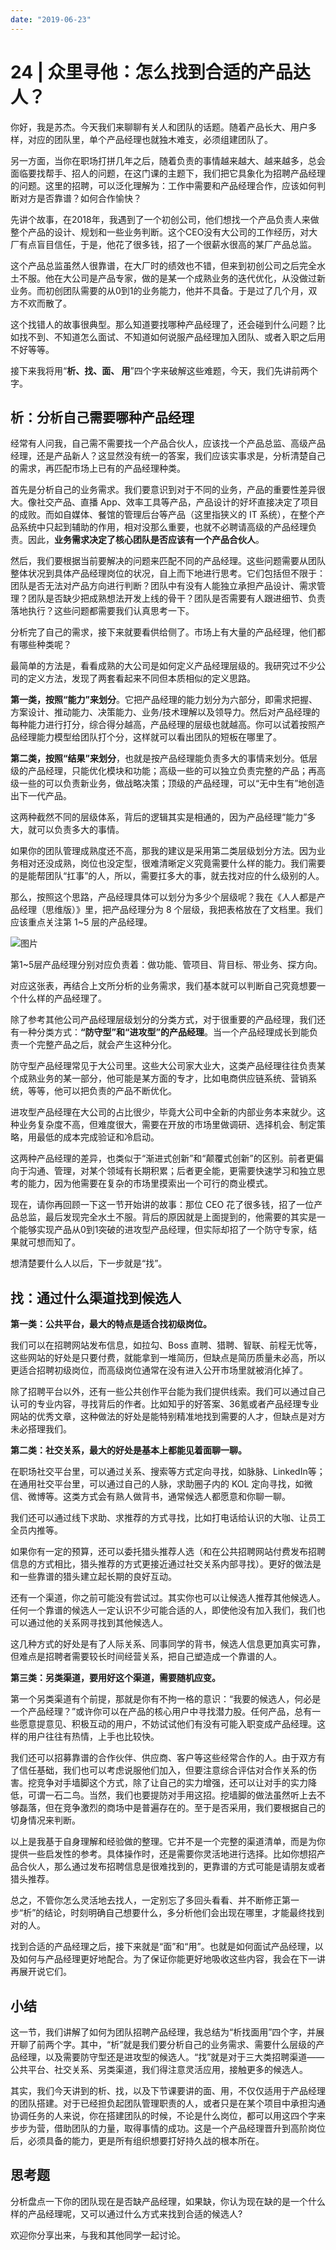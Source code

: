 ```yaml
---
date: "2019-06-23"
---  
```

      
# 24 | 众里寻他：怎么找到合适的产品达人？
你好，我是苏杰。今天我们来聊聊有关人和团队的话题。随着产品长大、用户多样，对应的团队里，单个产品经理也就独木难支，必须组建团队了。

另一方面，当你在职场打拼几年之后，随着负责的事情越来越大、越来越多，总会面临要找帮手、招人的问题，在这门课的主题下，我们把它具象化为招聘产品经理的问题。这里的招聘，可以泛化理解为：工作中需要和产品经理合作，应该如何判断对方是否靠谱？如何合作愉快？

先讲个故事，在2018年，我遇到了一个初创公司，他们想找一个产品负责人来做整个产品的设计、规划和一些业务判断。这个CEO没有大公司的工作经历，对大厂有点盲目信任，于是，他花了很多钱，招了一个很薪水很高的某厂产品总监。

这个产品总监虽然人很靠谱，在大厂时的绩效也不错，但来到初创公司之后完全水土不服。他在大公司是产品专家，做的是某一个成熟业务的迭代优化，从没做过新业务。而初创团队需要的从0到1的业务能力，他并不具备。于是过了几个月，双方不欢而散了。

这个找错人的故事很典型。那么知道要找哪种产品经理了，还会碰到什么问题？比如找不到、不知道怎么面试、不知道如何说服产品经理加入团队、或者入职之后用不好等等。

接下来我将用“**析、找、面、 用**”四个字来破解这些难题，今天，我们先讲前两个字。

<!-- [[[read_end]]] -->

## **析：分析自己需要哪种产品经理**

经常有人问我，自己需不需要找一个产品合伙人，应该找一个产品总监、高级产品经理，还是产品新人？这显然没有统一的答案，我们应该实事求是，分析清楚自己的需求，再匹配市场上已有的产品经理种类。

首先是分析自己的业务需求。我们要意识到对于不同的业务，产品的重要性差异很大。像社交产品、直播 App、效率工具等产品，产品设计的好坏直接决定了项目的成败。而如自媒体、餐馆的管理后台等产品（这里指狭义的 IT 系统），在整个产品系统中只起到辅助的作用，相对没那么重要，也就不必聘请高级的产品经理负责。因此，**业务需求决定了核心团队是否应该有一个产品合伙人**。

然后，我们要根据当前要解决的问题来匹配不同的产品经理。这些问题需要从团队整体状况到具体产品经理岗位的状况，自上而下地进行思考。它们包括但不限于：团队是否无法对产品方向进行判断？团队中有没有人能独立承担产品设计、需求管理？团队是否缺少把成熟想法开发上线的骨干？团队是否需要有人跟进细节、负责落地执行？这些问题都需要我们认真思考一下。

分析完了自己的需求，接下来就要看供给侧了。市场上有大量的产品经理，他们都有哪些种类呢？

最简单的方法是，看看成熟的大公司是如何定义产品经理层级的。我研究过不少公司的定义方法，发现了两套看起来不同但本质相似的定义思路。

**第一类，按照“能力”来划分**。它把产品经理的能力划分为六部分，即需求把握、方案设计、推动能力、决策能力、业务/技术理解以及领导力。然后对产品经理的每种能力进行打分，综合得分越高，产品经理的层级也就越高。你可以试着按照产品经理能力模型给团队打个分，这样就可以看出团队的短板在哪里了。

**第二类，按照“结果”来划分**，也就是按产品经理能负责多大的事情来划分。低层级的产品经理，只能优化模块和功能；高级一些的可以独立负责完整的产品；再高级一些的可以负责新业务，做战略决策；顶级的产品经理，可以“无中生有”地创造出下一代产品。

这两种截然不同的层级体系，背后的逻辑其实是相通的，因为产品经理“能力”多大，就可以负责多大的事情。

如果你的团队管理成熟度还不高，那我的建议是采用第二类层级划分方法。因为业务相对还没成熟，岗位也没定型，很难清晰定义究竟需要什么样的能力。我们需要的是能帮团队“扛事”的人，所以，需要扛多大的事，就去找对应的什么级别的人。

那么，按照这个思路，产品经理具体可以划分为多少个层级呢？我在《人人都是产品经理（思维版）》里，把产品经理分为 8 个层级，我把表格放在了文档里。我们应该重点关注第 1\~5 层的产品经理。

![图片](./httpsstatic001geekbangorgresourceimage4f8a4ff550e46a8d4dd91e19ca9aa623888a.jpg)

第1\~5层产品经理分别对应负责着：做功能、管项目、背目标、带业务、探方向。

对应这张表，再结合上文所分析的业务需求，我们基本就可以判断自己究竟想要一个什么样的产品经理了。

除了参考其他公司产品经理层级划分的分类方式，对于很重要的产品经理，我们还有一种分类方式：**“防守型”和“进攻型”的产品经理**。当一个产品经理成长到能负责一个完整产品之后，就会产生这种分化。

防守型产品经理常见于大公司里。这些大公司家大业大，这类产品经理往往负责某个成熟业务的某一部分，他可能是某方面的专才，比如电商供应链系统、营销系统，等等，他可以把负责的产品不断优化。

进攻型产品经理在大公司的占比很少，毕竟大公司中全新的内部业务本来就少。这种业务复杂度不高，但难度很大，需要在开放的市场里做调研、选择机会、制定策略，用最低的成本完成验证和冷启动。

这两种产品经理的差异，也类似于“渐进式创新”和“颠覆式创新”的区别。前者更偏向于沟通、管理，对某个领域有长期积累；后者更全能，更需要快速学习和独立思考的能力，因为他需要在复杂的市场里摸索出一个可行的商业模式。

现在，请你再回顾一下这一节开始讲的故事：那位 CEO 花了很多钱，招了一位产品总监，最后发现完全水土不服。背后的原因就是上面提到的，他需要的其实是一个能够实现产品从0到1突破的进攻型产品经理，但实际却招了一个防守专家，结果就可想而知了。

想清楚要什么人以后，下一步就是“找”。

## **找：通过什么渠道找到候选人**

**第一类：公共平台，最大的特点是适合找初级岗位。**

我们可以在招聘网站发布信息，如拉勾、Boss 直聘、猎聘、智联、前程无忧等，这些网站的好处是只要付费，就能拿到一堆简历，但缺点是简历质量未必高，所以更适合招聘初级岗位，而高级岗位通常在没有进入公开市场里就被消化掉了。

除了招聘平台以外，还有一些公共创作平台能为我们提供线索。我们可以通过自己认可的专业内容，寻找背后的作者。比如知乎的好答案、36氪或者产品经理专业网站的优秀文章，这种做法的好处是能特别精准地找到需要的人才，但缺点是对方未必搭理我们。

**第二类：社交关系，最大的好处是基本上都能见着面聊一聊。**

在职场社交平台里，可以通过关系、搜索等方式定向寻找，如脉脉、LinkedIn等；在通用社交平台里，可以通过自己的人脉，求助圈子内的 KOL 定向寻找，如微信、微博等。这类方式会有熟人做背书，通常候选人都愿意和你聊一聊。

我们还可以通过线下求助、求推荐的方式寻找，比如打电话给认识的大咖、让员工全员内推等。

如果你有一定的预算，还可以委托猎头推荐人选（和在公共招聘网站付费发布招聘信息的方式相比，猎头推荐的方式更接近通过社交关系内部寻找）。更好的做法是和一些靠谱的猎头建立起长期的良好互动。

还有一个渠道，你之前可能没有尝试过。其实你也可以让候选人推荐其他候选人。任何一个靠谱的候选人一定认识不少可能合适的人，即使他没有加入我们，我们也可以通过他的关系网寻找到其他候选人。

这几种方式的好处是有了人际关系、同事同学的背书，候选人信息更加真实可靠，但难点是招聘者需要较长时间经营关系，把自己塑造成一个靠谱的人。

**第三类：另类渠道，要用好这个渠道，需要随机应变。**

第一个另类渠道有个前提，那就是你有不拘一格的意识：“我要的候选人，何必是一个产品经理？”或许你可以在产品的核心用户中寻找潜力股。任何产品，总有一些愿意提意见、积极互动的用户，不妨试试他们有没有可能入职变成产品经理。这样的用户往往有热情，上手也比较快。

我们还可以招募靠谱的合作伙伴、供应商、客户等这些经常合作的人。由于双方有了信任基础，我们也可以考虑说服他们加入，但要注意综合评估对合作关系的伤害。挖竞争对手墙脚这个方式，除了让自己的实力增强，还可以让对手的实力降低，可谓一石二鸟。当然，我们也要提防对手用这招。挖墙脚的做法虽然听上去不够磊落，但在竞争激烈的商场中是普遍存在的。至于是否采用，我们要根据自己的切身情况来判断。

以上是我基于自身理解和经验做的整理。它并不是一个完整的渠道清单，而是为你提供一些启发性的参考。具体操作时，还是需要你灵活地进行选择。比如你想招产品合伙人，那么通过发布招聘信息是很难找到的，更靠谱的方式可能是请朋友或者猎头推荐。

总之，不管你怎么灵活地去找人，一定别忘了多回头看看、并不断修正第一步“析”的结论，时刻明确自己想要什么，多分析他们会出现在哪里，才能最终找到对的人。

找到合适的产品经理之后，接下来就是“面”和“用”。也就是如何面试产品经理，以及如何与产品经理更好地配合。为了保证你能更好地吸收这些内容，我会在下一讲再展开说它们。

## 小结

这一节，我们讲解了如何为团队招聘产品经理，我总结为“析找面用”四个字，并展开聊了前两个字。其中，“析”就是我们要分析自己的业务需求、需要什么层级的产品经理，以及需要防守型还是进攻型的候选人。“找”就是对于三大类招聘渠道——公共平台、社交关系、另类渠道，我们得注意灵活应用，接触更多的候选人。

其实，我们今天讲到的析、找，以及下节课要讲的面、用，不仅仅适用于产品经理的团队搭建。对于已经担负起团队管理职责的人，或者只是在某个项目中承担沟通协调任务的人来说，你在搭建团队的时候，不论是什么岗位，都可以用这四个字来步步为营，借助团队的力量，取得事情的成功。这是一个产品经理晋升到高阶岗位后，必须具备的能力，更是所有组织想要打好持久战的根本所在。

## 思考题

分析盘点一下你的团队现在是否缺产品经理，如果缺，你认为现在缺的是一个什么样的产品经理呢，又可以通过什么方式来找到合适的候选人\?

欢迎你分享出来，与我和其他同学一起讨论。